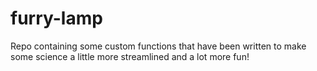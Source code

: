 # furry-lamp
Repo containing some custom functions that have been written to make some science a little more streamlined and a lot more fun!

